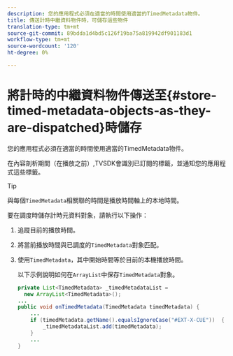 ```yaml
---
description: 您的應用程式必須在適當的時間使用適當的TimedMetadata物件。
title: 傳送計時中繼資料物件時，可儲存這些物件
translation-type: tm+mt
source-git-commit: 89bdda1d4bd5c126f19ba75a819942df901183d1
workflow-type: tm+mt
source-wordcount: '120'
ht-degree: 0%

---
```



# 將計時的中繼資料物件傳送至{#store-timed-metadata-objects-as-they-are-dispatched}時儲存

您的應用程式必須在適當的時間使用適當的TimedMetadata物件。

在內容剖析期間（在播放之前）,TVSDK會識別已訂閱的標籤，並通知您的應用程式這些標籤。

>[!TIP]
>
>與每個`TimedMetadata`相關聯的時間是播放時間軸上的本地時間。

要在調度時儲存計時元資料對象，請執行以下操作：

1. 追蹤目前的播放時間。
1. 將當前播放時間與已調度的`TimedMetadata`對象匹配。

1. 使用`TimedMetadata`，其中開始時間等於目前的本機播放時間。

   以下示例說明如何在`ArrayList`中保存`TimedMetadata`對象。

   ```java
   private List<TimedMetadata> _timedMetadataList =  
     new ArrayList<TimedMetadata>(); 
   ... 
   public void onTimedMetadata(TimedMetadata timedMetadata) { 
       ... 
       if (timedMetadata.getName().equalsIgnoreCase("#EXT-X-CUE"))  { 
           _timedMetadataList.add(timedMetadata); 
       } 
       ... 
   }
   ```

